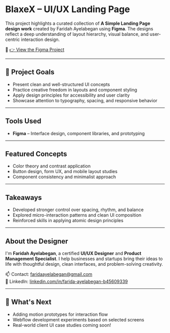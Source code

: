 # BlaxeX – UI/UX Landing Page

This project highlights a curated collection of **A Simple Landing Page design work** created by Faridah Ayelabegan using **Figma**. The designs reflect a deep understanding of layout hierarchy, visual balance, and user-centric interaction design.

🔗 [👉 View the Figma Project](https://www.figma.com/design/bbDCDXwW0larlKK52fuyHJ/FARIDAH?t=R8GPoeNkGMctWSuw-1)

---

## 🧠 Project Goals

- Present clean and well-structured UI concepts
- Practice creative freedom in layouts and component styling
- Apply design principles for accessibility and user clarity
- Showcase attention to typography, spacing, and responsive behavior

---

## Tools Used

- **Figma** – Interface design, component libraries, and prototyping

---

## Featured Concepts

- Color theory and contrast application
- Button design, form UX, and mobile layout studies
- Component consistency and minimalist approach

---

## Takeaways

- Developed stronger control over spacing, rhythm, and balance
- Explored micro-interaction patterns and clean UI composition
- Reinforced skills in applying atomic design principles

---

## About the Designer

I'm **Faridah Ayelabegan**, a certified **UI/UX Designer** and **Product Management Specialist**. I help businesses and startups bring their ideas to life with thoughtful design, clean interfaces, and problem-solving creativity.

📫 Contact: [faridaayelabegan@gmail.com](mailto:faridaayelabegan@gmail.com)  
🔗 LinkedIn: [linkedin.com/in/farida-ayelabegan-b45609339](https://www.linkedin.com/in/farida-ayelabegan-b45609339)

---

## 🚀 What's Next

- Adding motion prototypes for interaction flow
- Webflow development experiments based on selected screens
- Real-world client UI case studies coming soon!
